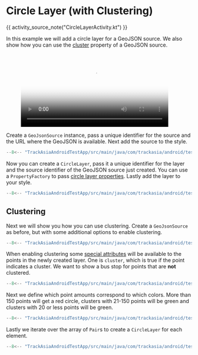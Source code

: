 # Circle Layer (with Clustering)

{{ activity_source_note("CircleLayerActivity.kt") }}

In this example we will add a circle layer for a GeoJSON source. We also show how you can use the [cluster](https://trackasia.com/trackasia-style-spec/sources/#cluster) property of a GeoJSON source.

<figure markdown="span">
  <video controls width="400" poster="{{ s3_url("circle_layer_cluster_thumbnail.jpg") }}" >
    <source src="{{ s3_url("circle_layer_cluster.mp4") }}" />
  </video>
</figure>

Create a `GeoJsonSource` instance, pass a unique identifier for the source and the URL where the GeoJSON is available. Next add the source to the style.

```kotlin title="Setting up the GeoJSON source"
--8<-- "TrackAsiaAndroidTestApp/src/main/java/com/trackasia/android/testapp/activity/style/CircleLayerActivity.kt:addBusStopSource"
```

Now you can create a `CircleLayer`, pass it a unique identifier for the layer and the source identifier of the GeoJSON source just created. You can use a `PropertyFactory` to pass [circle layer properties](https://trackasia.com/trackasia-style-spec/layers/#circle). Lastly add the layer to your style.

```kotlin title="Create circle layer a small orange circle for each bus stop"
--8<-- "TrackAsiaAndroidTestApp/src/main/java/com/trackasia/android/testapp/activity/style/CircleLayerActivity.kt:addBusStopCircleLayer"
```

## Clustering

Next we will show you how you can use clustering. Create a `GeoJsonSource` as before, but with some additional options to enable clustering.

```kotlin title="Setting up the clustered GeoJSON source"
--8<-- "TrackAsiaAndroidTestApp/src/main/java/com/trackasia/android/testapp/activity/style/CircleLayerActivity.kt:addClusteredSource"
```

When enabling clustering some [special attributes](https://trackasia.com/trackasia-style-spec/sources/#cluster) will be available to the points in the newly created layer. One is `cluster`, which is true if the point indicates a cluster. We want to show a bus stop for points that are **not** clustered.

```kotlin title="Add a symbol layers for points that are not clustered"
--8<-- "TrackAsiaAndroidTestApp/src/main/java/com/trackasia/android/testapp/activity/style/CircleLayerActivity.kt:unclusteredLayer"
```

Next we define which point amounts correspond to which colors. More than 150 points will get a red circle, clusters with 21-150 points will be green and clusters with 20 or less points will be green.

```kotlin title="Define different colors for different point amounts"
--8<-- "TrackAsiaAndroidTestApp/src/main/java/com/trackasia/android/testapp/activity/style/CircleLayerActivity.kt:clusteredCircleLayers"
```

Lastly we iterate over the array of `Pair`s to create a `CircleLayer` for each element.

```kotlin title="Add different circle layers for clusters of different point amounts"
--8<-- "TrackAsiaAndroidTestApp/src/main/java/com/trackasia/android/testapp/activity/style/CircleLayerActivity.kt:clusteredCircleLayersLoop"
```
